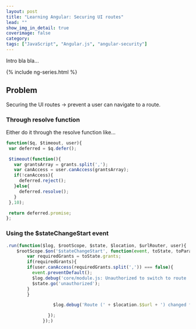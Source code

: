 ```yaml
---
layout: post
title: "Learning Angular: Securing UI routes"
lead: ""
show_img_in_detail: true
coverimage: false
category:
tags: ["JavaScript", "Angular.js", "angular-security"]
---
```


Intro bla bla...

{% include ng-series.html %}

## Problem

Securing the UI routes -> prevent a user can navigate to a route.

### Through resolve function

Either do it through the resolve function like...

```javascript
function($q, $timeout, user){
 var deferred = $q.defer();

 $timeout(function(){
   var grantsArray = grants.split(',');
   var canAccess = user.canAccess(grantsArray);
   if(!canAccess){
     deferred.reject();
   }else{
     deferred.resolve();
   }
 },10);

 return deferred.promise;
};
```

### Using the $stateChangeStart event

```javascript
.run(function($log, $rootScope, $state, $location, $urlRouter, user){
    $rootScope.$on('$stateChangeStart', function(event, toState, toParams, fromState, fromParams) {
        var requiredGrants = toState.grants;
        if(requiredGrants){
        if(user.canAccess(requiredGrants.split(',')) === false){
          event.preventDefault();
          $log.debug('core/module.js: Unauthorized to switch to route ' + toState.url);
          $state.go('unauthorized');
        }
        }

                  $log.debug('Route (' + $location.$$url + ') changed from ' + fromState.url + ' to ' + toState.url);

                });
              });)
```